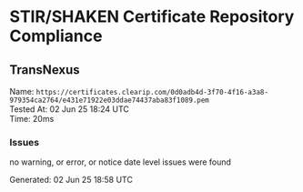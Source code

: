 # STIR/SHAKEN Certificate Repository Compliance

## TransNexus

Name: `https://certificates.clearip.com/0d0adb4d-3f70-4f16-a3a8-979354ca2764/e431e71922e03ddae74437aba83f1089.pem`\
Tested At: 02 Jun 25 18:24 UTC\
Time: 20ms

### Issues

no warning, or error, or notice date level issues were found

Generated: 02 Jun 25 18:58 UTC